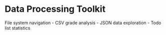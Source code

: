 # Data Processing Toolkit
 File system navigation - CSV grade analysis - JSON data exploration - Todo list statistics
